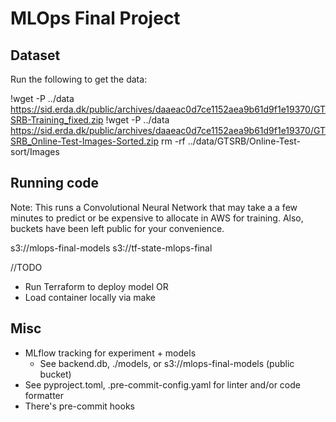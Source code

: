 # MLOps Final Project

## Dataset

Run the following to get the data:

!wget -P ../data https://sid.erda.dk/public/archives/daaeac0d7ce1152aea9b61d9f1e19370/GTSRB-Training_fixed.zip
!wget -P ../data https://sid.erda.dk/public/archives/daaeac0d7ce1152aea9b61d9f1e19370/GTSRB_Online-Test-Images-Sorted.zip
rm -rf ../data/GTSRB/Online-Test-sort/Images

## Running code

Note: This runs a Convolutional Neural Network that may take a a few minutes to predict or be expensive to allocate in AWS for training. Also, buckets have been left public for your convenience.

s3://mlops-final-models
s3://tf-state-mlops-final

//TODO
- Run Terraform to deploy model
OR
- Load container locally via make

## Misc

- MLflow tracking for experiment + models
    - See backend.db, ./models, or s3://mlops-final-models (public bucket)
- See pyproject.toml, .pre-commit-config.yaml for linter and/or code formatter
- There's pre-commit hooks
